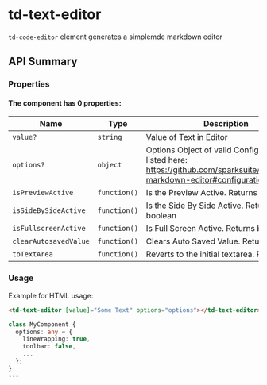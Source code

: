 # td-text-editor

`td-code-editor` element generates a simplemde markdown editor

## API Summary

### Properties

#### The <td-code-editor> component has 0 properties:

| Name | Type | Description |
| --- | --- | --- |
| `value?` | `string` | Value of Text in Editor
| `options?` | `object` | Options Object of valid Configurations listed here: <a href="https://github.com/sparksuite/simplemde-markdown-editor#configuration">https://github.com/sparksuite/simplemde-markdown-editor#configuration</a>
| `isPreviewActive` | `function()` | Is the Preview Active. Returns boolean
| `isSideBySideActive` | `function()` | Is the Side By Side Active. Returns boolean
| `isFullscreenActive` | `function()` | Is Full Screen Active. Returns boolean
| `clearAutosavedValue` | `function()` | Clears Auto Saved Value. Returns void
| `toTextArea` | `function()` | Reverts to the initial textarea. Returns void

### Usage

Example for HTML usage:

```html
<td-text-editor [value]="Some Text" options="options"></td-text-editor>
```

```typescript
class MyComponent {
  options: any = {
    lineWrapping: true,
    toolbar: false,
    ...
  };
}
---
